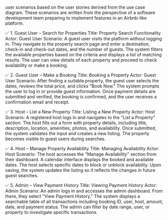  user scenarios based on the user stories derived from the use case diagram. These scenarios are written from the perspective of a software development team preparing to implement features in an Airbnb-like platform.

✅ 1. Guest User – Search for Properties
Title: Property Search Functionality
Actor: Guest User
Scenario:
A guest user visits the platform without logging in. They navigate to the property search page and enter a destination, check-in and check-out dates, and the number of guests. The system filters the available properties based on the criteria and displays a list of matching results. The user can view details of each property and proceed to check availability or make a booking.

✅ 2. Guest User – Make a Booking
Title: Booking a Property
Actor: Guest User
Scenario:
After finding a suitable property, the guest user selects the dates, reviews the total price, and clicks "Book Now." The system prompts the user to log in or provide guest information. Once payment details are submitted and verified, the booking is confirmed, and the user receives a confirmation email and receipt.

✅ 3. Host – List a New Property
Title: Listing a New Property
Actor: Host
Scenario:
A registered host logs in and navigates to the "List a Property" section. The host fills out a form with property details, including title, description, location, amenities, photos, and availability. Once submitted, the system validates the input and creates a new listing. The property becomes visible to guest users during searches.

✅ 4. Host – Manage Property Availability
Title: Managing Availability
Actor: Host
Scenario:
The host accesses the "Manage Availability" section from their dashboard. A calendar interface displays the booked and available dates. The host selects specific dates to block or unblock availability. Upon saving, the system updates the listing so it reflects the changes in future guest searches.

✅ 5. Admin – View Payment History
Title: Viewing Payment History
Actor: Admin
Scenario:
An admin logs in and accesses the admin dashboard. From there, they select "View Payment History." The system displays a searchable table of all transactions including booking ID, user, host, amount, date, and payment status. The admin can filter by date range, user, or property to investigate specific transactions.